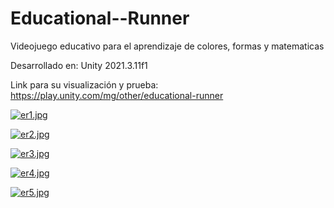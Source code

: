 # Educational--Runner
Videojuego educativo para el aprendizaje de colores, formas y matematicas

Desarrollado en:
Unity 2021.3.11f1 

 Link para su visualización y prueba:
 https://play.unity.com/mg/other/educational-runner
 
 [![er1.jpg](https://i.postimg.cc/QddqGGTQ/er1.jpg)](https://postimg.cc/gn1h874j)
 
 [![er2.jpg](https://i.postimg.cc/137ryCGL/er2.jpg)](https://postimg.cc/Wdrkn7fn)
 
 [![er3.jpg](https://i.postimg.cc/cCWQFVW8/er3.jpg)](https://postimg.cc/G8M82gHc)
 
 [![er4.jpg](https://i.postimg.cc/brR1W3YV/er4.jpg)](https://postimg.cc/sGvBZPh5)
 
 [![er5.jpg](https://i.postimg.cc/jq66Dd66/er5.jpg)](https://postimg.cc/DmZ4DhMm)
